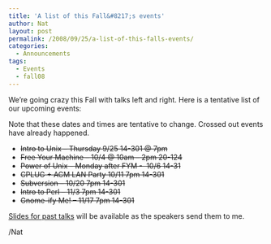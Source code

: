 ```yaml
---
title: 'A list of this Fall&#8217;s events'
author: Nat
layout: post
permalink: /2008/09/25/a-list-of-this-falls-events/
categories:
  - Announcements
tags:
  - Events
  - fall08
---
```

We&#8217;re going crazy this Fall with talks left and right. Here is a tentative list of our upcoming events:

Note that these dates and times are tentative to change. Crossed out events have already happened.

*   <span style="text-decoration: line-through;">Intro to Unix &#8211; Thursday 9/25 14-301 @ 7pm<br /> </span>
*   <span style="text-decoration: line-through;">Free Your Machine &#8211; 10/4 @ 10am &#8211; 2pm 20-124</span>
*   <span style="text-decoration: line-through;">Power of Unix &#8211; Monday after FYM -  10/6 14-31</span>
*   <span style="text-decoration: line-through;">CPLUG + ACM LAN Party 10/11 7pm 14-301</span>
*   <span style="text-decoration: line-through;">Subversion &#8211; 10/20 7pm 14-301<br /> </span>
*   <span style="text-decoration: line-through;">Intro to Perl &#8211; 11/3 7pm 14-301</span>
*   <span style="text-decoration: line-through;">Gnome-ify Me! &#8211; 11/17 7pm 14-301</span>

[Slides for past talks][1] will be available as the speakers send them to me.

/Nat

 [1]: http://cplug.org/past-cplug-talks/